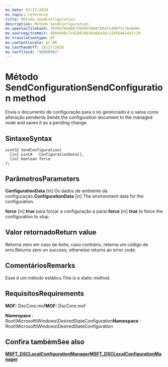 ```yaml
---
ms.date: 07/17/2020
ms.topic: reference
title: Método SendConfiguration
description: Método SendConfiguration
ms.openlocfilehash: 3939a76ab6672b49559847b0ef1408f1c7be6d0c
ms.sourcegitcommit: 488a940c7c828820b36a6ba56c119f64614afc29
ms.translationtype: HT
ms.contentlocale: pt-BR
ms.lasthandoff: 10/27/2020
ms.locfileid: "92650562"
---
```

# <a name="sendconfiguration-method"></a><span data-ttu-id="5e7ff-103">Método SendConfiguration</span><span class="sxs-lookup"><span data-stu-id="5e7ff-103">SendConfiguration method</span></span>

<span data-ttu-id="5e7ff-104">Envia o documento de configuração para o nó gerenciado e o salva como alteração pendente.</span><span class="sxs-lookup"><span data-stu-id="5e7ff-104">Sends the configuration document to the managed node and saves it as a pending change.</span></span>

## <a name="syntax"></a><span data-ttu-id="5e7ff-105">Sintaxe</span><span class="sxs-lookup"><span data-stu-id="5e7ff-105">Syntax</span></span>

```mof
uint32 SendConfiguration(
  [in] uint8   ConfigurationData[],
  [in] boolean force
);
```

## <a name="parameters"></a><span data-ttu-id="5e7ff-106">Parâmetros</span><span class="sxs-lookup"><span data-stu-id="5e7ff-106">Parameters</span></span>

<span data-ttu-id="5e7ff-107">**ConfigurationData** \[in\] Os dados de ambiente da configuração.</span><span class="sxs-lookup"><span data-stu-id="5e7ff-107">**ConfigurationData** \[in\] The environment data for the configuration.</span></span>

<span data-ttu-id="5e7ff-108">**force** \[in\] **true** para forçar a configuração a parar.</span><span class="sxs-lookup"><span data-stu-id="5e7ff-108">**force** \[in\] **true** to force the configuration to stop.</span></span>

## <a name="return-value"></a><span data-ttu-id="5e7ff-109">Valor retornado</span><span class="sxs-lookup"><span data-stu-id="5e7ff-109">Return value</span></span>

<span data-ttu-id="5e7ff-110">Retorna zero em caso de êxito; caso contrário, retorna um código de erro.</span><span class="sxs-lookup"><span data-stu-id="5e7ff-110">Returns zero on success; otherwise returns an error code.</span></span>

## <a name="remarks"></a><span data-ttu-id="5e7ff-111">Comentários</span><span class="sxs-lookup"><span data-stu-id="5e7ff-111">Remarks</span></span>

<span data-ttu-id="5e7ff-112">Esse é um método estático.</span><span class="sxs-lookup"><span data-stu-id="5e7ff-112">This is a static method.</span></span>

## <a name="requirements"></a><span data-ttu-id="5e7ff-113">Requisitos</span><span class="sxs-lookup"><span data-stu-id="5e7ff-113">Requirements</span></span>

<span data-ttu-id="5e7ff-114">**MOF:** DscCore.mof</span><span class="sxs-lookup"><span data-stu-id="5e7ff-114">**MOF:** DscCore.mof</span></span>

<span data-ttu-id="5e7ff-115">**Namespace** : Root\Microsoft\Windows\DesiredStateConfiguration</span><span class="sxs-lookup"><span data-stu-id="5e7ff-115">**Namespace** : Root\Microsoft\Windows\DesiredStateConfiguration</span></span>

## <a name="see-also"></a><span data-ttu-id="5e7ff-116">Confira também</span><span class="sxs-lookup"><span data-stu-id="5e7ff-116">See also</span></span>

[<span data-ttu-id="5e7ff-117">**MSFT_DSCLocalConfigurationManager**</span><span class="sxs-lookup"><span data-stu-id="5e7ff-117">**MSFT_DSCLocalConfigurationManager**</span></span>](msft-dsclocalconfigurationmanager.md)
